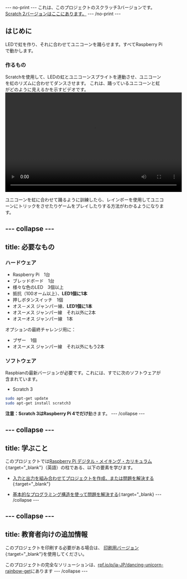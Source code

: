 --- no-print --- 
これは、このプロジェクトのスクラッチ3バージョンです。 [Scratch 2バージョンはここにあります。](https://projects.raspberrypi.org/ja-JP/projects/dancing-unicorn-rainbow-scratch2) 
--- /no-print ---

## はじめに

LEDで虹を作り、それに合わせてユニコーンを踊らせます。すべてRaspberry Piで動かします。

### 作るもの

Scratchを使用して、LEDの虹とユニコーンスプライトを連動させ、ユニコーンを虹のリズムに合わせてダンスさせます。 これは、踊っているユニコーンと虹がどのように見えるかを示すビデオです。
<video width="560" height="315" controls> <source src="resources/Screencast.mp4" type="video/mp4"> お使いのブラウザはビデオタグをサポートしていません。FireFoxまたはChromeをお試しください </video> 

ユニコーンを虹に合わせて踊るように訓練したら、レインボーを使用してユニコーンにトリックをさせたりゲームをプレイしたりする方法がわかるようになります。

--- collapse ---
---
title: 必要なもの
---

### ハードウェア

+ Raspberry Pi　1台
+ ブレッドボード　1台
+ 様々な色のLED　3個以上
+ 抵抗（100オーム以上）、**LED1個に1本**
+ 押しボタンスイッチ　1個
+ オス－メス ジャンパー線、**LED1個に1本**
+ オスーメス ジャンパー線　それ以外に2本
+ オスーオス ジャンパー線　1本

オプションの最終チャレンジ用に：

+ ブザー　1個
+ オスーメス ジャンパー線　それ以外にもう2本

### ソフトウェア

Raspbianの最新バージョンが必要です。これには、すでに次のソフトウェアが含まれています。

+ Scratch 3

```bash
sudo apt-get update
sudo apt-get install scratch3
```

**注意：**Scratch 3はRaspberry Pi 4で**だけ**動きます。 --- /collapse ---

--- collapse ---
---
title: 学ぶこと
---

このプロジェクトでは[Raspberry Pi デジタル・メイキング・カリキュラム](http://rpf.io/curriculum){:target="_blank"}（英語）の柱である、以下の要素を学びます。

+ [入力と出力を組み合わせてプロジェクトを作成、または問題を解決する](https://curriculum.raspberrypi.org/physical-computing/builder/){:target="_blank"}

+ [基本的なプログラミング構造を使って問題を解決する](https://www.raspberrypi.org/curriculum/programming/builder){:target="_blank} --- /collapse ---

--- collapse ---
---
title: 教育者向けの追加情報
---

このプロジェクトを印刷する必要がある場合は、 [印刷用バージョン](https://projects.raspberrypi.org/ja-JP/projects/dancing-unicorn-rainbow/print){:target="_blank"}を使用してください。

このプロジェクトの完全なソリューションは、[rpf.io/p/ja-JP/dancing-unicorn-rainbow-get](https://rpf.io/p/ja-JP/dancing-unicorn-rainbow-get)にあります --- /collapse ---